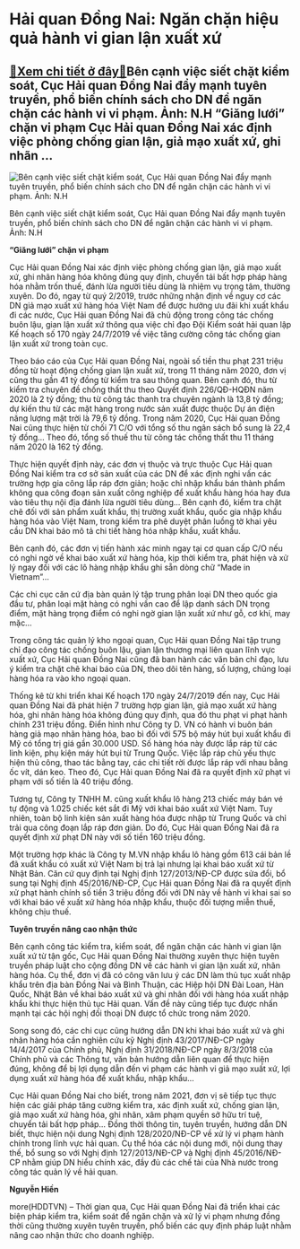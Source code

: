 Hải quan Đồng Nai: Ngăn chặn hiệu quả hành vi gian lận xuất xứ
==============================================================

[:gift:Xem chi tiết ở đây:gift:](https://hddtvn.com/hai-quan-dong-nai-ngan-chan-hieu-qua-hanh-vi-gian-lan-xuat-xu-2/)Bên cạnh việc siết chặt kiểm soát, Cục Hải quan Đồng Nai đẩy mạnh tuyên truyền, phổ biến chính sách cho DN để ngăn chặn các hành vi vi phạm. Ảnh: N.H “Giăng lưới” chặn vi phạm Cục Hải quan Đồng Nai xác định việc phòng chống gian lận, giả mạo xuất xứ, ghi nhãn …
---------------------------------------------------------------------------------------------------------------------------------------------------------------------------------------------------------------------------------------------------------------------





![Bên cạnh việc siết chặt kiểm soát, Cục Hải quan Đồng Nai đẩy mạnh tuyên truyền, phổ biến chính sách cho DN để ngăn chặn các hành vi vi phạm. 	Ảnh: N.H](https://hddtvn.com/wp-content/uploads/2021/01/3424_11-1831_5-3036_IMG_7962.jpg "Bên cạnh việc siết chặt kiểm soát, Cục Hải quan Đồng Nai đẩy mạnh tuyên truyền, phổ biến chính sách cho DN để ngăn chặn các hành vi vi phạm. 	Ảnh: N.H")


Bên cạnh việc siết chặt kiểm soát, Cục Hải quan Đồng Nai đẩy mạnh tuyên truyền, phổ biến chính sách cho DN để ngăn chặn các hành vi vi phạm. Ảnh: N.H



**“Giăng lưới” chặn vi phạm**


Cục Hải quan Đồng Nai xác định việc phòng chống gian lận, giả mạo xuất xứ, ghi nhãn hàng hóa không đúng quy định, chuyển tải bất hợp pháp hàng hóa nhằm trốn thuế, đánh lừa người tiêu dùng là nhiệm vụ trọng tâm, thường xuyên. Do đó, ngay từ quý 2/2019, trước những nhận định về nguy cơ các DN giả mạo xuất xứ hàng hóa Việt Nam để được hưởng ưu đãi khi xuất khẩu đi các nước, Cục Hải quan Đồng Nai đã chủ động trong công tác chống buôn lậu, gian lận xuất xứ thông qua việc chỉ đạo Đội Kiểm soát hải quan lập Kế hoạch số 170 ngày 24/7/2019 về việc tăng cường công tác chống gian lận xuất xứ trong toàn cục.





Theo báo cáo của Cục Hải quan Đồng Nai, ngoài số tiền thu phạt 231 triệu đồng từ hoạt động chống gian lận xuất xứ, trong 11 tháng năm 2020, đơn vị cũng thu gần 41 tỷ đồng từ kiểm tra sau thông quan. Bên cạnh đó, thu từ kiểm tra chuyên đề chống thất thu theo Quyết định 226/QĐ-HQĐN năm 2020 là 2 tỷ đồng; thu từ công tác thanh tra chuyên ngành là 13,8 tỷ đồng; dự kiến thu từ các mặt hàng trong nước sản xuất được thuộc Dự án điện năng lượng mặt trời là 79,6 tỷ đồng. Trong năm 2020, Cục Hải quan Đồng Nai cũng thực hiện từ chối 71 C/O với tổng số thu ngân sách bổ sung là 22,4 tỷ đồng… Theo đó, tổng số thuế thu từ công tác chống thất thu 11 tháng năm 2020 là 162 tỷ đồng.



Thực hiện quyết định này, các đơn vị thuộc và trực thuộc Cục Hải quan Đồng Nai kiểm tra cơ sở sản xuất của các DN để xác định nghi vấn các trường hợp gia công lắp ráp đơn giản; hoặc chỉ nhập khẩu bán thành phẩm không qua công đoạn sản xuất công nghiệp để xuất khẩu hàng hóa hay đưa vào tiêu thụ nội địa đánh lừa người tiêu dùng… Bên cạnh đó, kiểm tra chặt chẽ đối với sản phẩm xuất khẩu, thị trường xuất khẩu, quốc gia nhập khẩu hàng hóa vào Việt Nam, trong kiểm tra phê duyệt phân luồng tờ khai yêu cầu DN khai báo mô tả chi tiết hàng hóa nhập khẩu, xuất khẩu.


Bên cạnh đó, các đơn vị tiến hành xác minh ngay tại cơ quan cấp C/O nếu có nghi ngờ về khai báo xuất xứ hàng hóa, kịp thời kiểm tra, phát hiện và xử lý ngay đối với các lô hàng nhập khẩu ghi sẵn dòng chữ “Made in Vietnam”…


Các chi cục căn cứ địa bàn quản lý tập trung phân loại DN theo quốc gia đầu tư, phân loại mặt hàng có nghi vấn cao để lập danh sách DN trọng điểm, mặt hàng trọng điểm có nghi ngờ gian lận xuất xứ như gỗ, cơ khí, may mặc…


Trong công tác quản lý kho ngoại quan, Cục Hải quan Đồng Nai tập trung chỉ đạo công tác chống buôn lậu, gian lận thương mại liên quan lĩnh vực xuất xứ, Cục Hải quan Đồng Nai cũng đã ban hành các văn bản chỉ đạo, lưu ý kiểm tra chặt chẽ khai báo của DN, theo dõi tên hàng, số lượng, chủng loại hàng hóa ra vào kho ngoại quan.


Thống kê từ khi triển khai Kế hoạch 170 ngày 24/7/2019 đến nay, Cục Hải quan Đồng Nai đã phát hiện 7 trường hợp gian lận, giả mạo xuất xứ hàng hóa, ghi nhãn hàng hóa không đúng quy định, qua đó thu phạt vi phạt hành chính 231 triệu đồng. Điển hình như Công ty D. VN có hành vi buôn bán hàng giả mạo nhãn hàng hóa, bao bì đối với 575 bộ máy hút bụi xuất khẩu đi Mỹ có tổng trị giá gần 30.000 USD. Số hàng hóa này được lắp ráp từ các linh kiện, phụ kiện máy hút bụi từ Trung Quốc. Việc lắp ráp chủ yếu thực hiện thủ công, thao tác bằng tay, các chi tiết rời được lắp ráp với nhau bằng ốc vít, dán keo. Theo đó, Cục Hải quan Đồng Nai đã ra quyết định xử phạt vi phạm với số tiền là 40 triệu đồng.


Tương tự, Công ty TNHH M. cũng xuất khẩu lô hàng 213 chiếc máy bán vé tự động và 1.025 chiếc két sắt đi Mỹ với khai báo xuất xứ Việt Nam. Tuy nhiên, toàn bộ linh kiện sản xuất hàng hóa được nhập từ Trung Quốc và chỉ trải qua công đoạn lắp ráp đơn giản. Do đó, Cục Hải quan Đồng Nai đã ra quyết định xử phạt DN này với số tiền 160 triệu đồng.


Một trường hợp khác là Công ty M.VN nhập khẩu lô hàng gồm 613 cái bản lề đã xuất khẩu có xuất xứ Việt Nam bị trả lại nhưng lại khai báo xuất xứ từ Nhật Bản. Căn cứ quy định tại Nghị định 127/2013/NĐ-CP được sửa đổi, bổ sung tại Nghị định 45/2016/NĐ-CP, Cục Hải quan Đồng Nai đã ra quyết định xử phạt hành chính số tiền 3 triệu đồng đối với DN này về hành vi khai sai so với khai báo về xuất xứ hàng hóa nhập khẩu, thuộc đối tượng miễn thuế, không chịu thuế.


**Tuyên truyền nâng cao nhận thức**


Bên cạnh công tác kiểm tra, kiểm soát, để ngăn chặn các hành vi gian lận xuất xứ từ tận gốc, Cục Hải quan Đồng Nai thường xuyên thực hiện tuyên truyền pháp luật cho cộng đồng DN về các hành vi gian lận xuất xứ, nhãn hàng hóa. Cụ thể, đơn vị đã có công văn lưu ý các DN làm thủ tục xuất nhập khẩu trên địa bàn Đồng Nai và Bình Thuận, các Hiệp hội DN Đài Loan, Hàn Quốc, Nhật Bản về khai báo xuất xứ và ghi nhãn đối với hàng hóa xuất nhập khẩu khi thực hiện thủ tục Hải quan. Vấn đề này cũng tiếp tục được nhấn mạnh tại các hội nghị đối thoại DN được tổ chức trong năm 2020.


Song song đó, các chi cục cũng hướng dẫn DN khi khai báo xuất xứ và ghi nhãn hàng hóa cần nghiên cứu kỹ Nghị định 43/2017/NĐ-CP ngày 14/4/2017 của Chính phủ, Nghị định 31/2018/NĐ-CP ngày 8/3/2018 của Chính phủ và các Thông tư, văn bản hướng dẫn liên quan để thực hiện đúng, không để bị lợi dụng dẫn đến vi phạm các hành vi giả mạo xuất xứ, lợi dụng xuất xứ hàng hóa để xuất khẩu, nhập khẩu…


Cục Hải quan Đồng Nai cho biết, trong năm 2021, đơn vị sẽ tiếp tục thực hiện các giải pháp tăng cường kiểm tra, xác định xuất xứ, chống gian lận, giả mạo xuất xứ hàng hóa, ghi nhãn, xâm phạm quyền sở hữu trí tuệ, chuyển tải bất hợp pháp… Đồng thời thông tin, tuyên truyền, hướng dẫn DN biết, thực hiện nội dung Nghị định 128/2020/NĐ-CP về xử lý vi phạm hành chính trong lĩnh vực hải quan. Cụ thể hóa các nội dung mới, nội dung thay thế, bổ sung so với Nghị định 127/2013/NĐ-CP và Nghị định 45/2016/NĐ-CP nhằm giúp DN hiểu chính xác, đầy đủ các chế tài của Nhà nước trong công tác quản lý về hải quan.




**Nguyễn Hiền**



more(HDDTVN) – Thời gian qua, Cục Hải quan Đồng Nai đã triển khai các biện pháp kiểm tra, kiểm soát để ngăn chặn và xử lý vi phạm nhưng đồng thời cũng thường xuyên tuyên truyền, phổ biến các quy định pháp luật nhằm nâng cao nhận thức cho doanh nghiệp.


